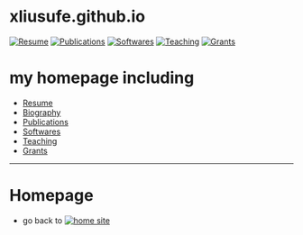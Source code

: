 # xliusufe.github.io
[![Resume](https://img.shields.io/badge/简历-Resume-ye.svg)](https://xliusufe.gitee.io/post/resume)
[![Publications](https://img.shields.io/badge/论文-Publications-yellow.svg)](https://xliusufe.gitee.io/post/publications)
[![Softwares](https://img.shields.io/badge/软件-Softwares-red.svg)](https://xliusufe.gitee.io/post/softwares)
[![Teaching](https://img.shields.io/badge/教学-Teaching-green.svg)](https://xliusufe.gitee.io/post/teaching)
[![Grants](https://img.shields.io/badge/项目-Grants-blue.svg)](https://xliusufe.gitee.io/post/grants)

# my homepage including 

  - [Resume](https://xliusufe.github.io/resume)
  - [Biography](https://xliusufe.github.io/post/biography)
  - [Publications](https://xliusufe.github.io/post/publications)
  - [Softwares](https://xliusufe.github.io/post/softwares)
  - [Teaching](https://xliusufe.github.io/post/teaching)
  - [Grants](https://xliusufe.github.io/post/grants)

---  
# Homepage
- go back to [![home site](https://img.shields.io/badge/个人主页-Homepage-ye.svg)](https://xliusufe.gitee.io) 
